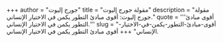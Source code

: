 +++
author = "جورج إليوت"
title = "مقولة جورج إليوت"
description = "مقولة جورج إليوت: أقوى مبادئ التطور يكمن في الاختيار الإنساني."
quote = '''أقوى مبادئ التطور يكمن في الاختيار الإنساني.'''
slug = "أقوى-مبادئ-التطور-يكمن-في-الاختيار-الإنساني"
+++
أقوى مبادئ التطور يكمن في الاختيار الإنساني.
